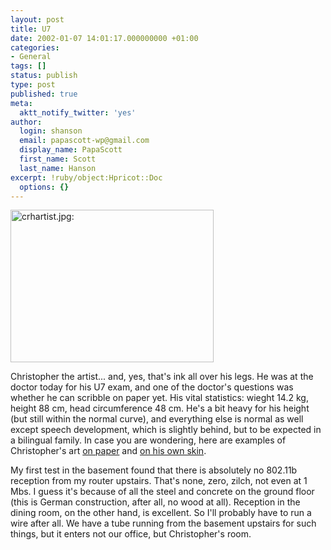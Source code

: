 ```yaml
---
layout: post
title: U7
date: 2002-01-07 14:01:17.000000000 +01:00
categories:
- General
tags: []
status: publish
type: post
published: true
meta:
  aktt_notify_twitter: 'yes'
author:
  login: shanson
  email: papascott-wp@gmail.com
  display_name: PapaScott
  first_name: Scott
  last_name: Hanson
excerpt: !ruby/object:Hpricot::Doc
  options: {}
---
```

<p><img src="https://www.papascott.de/wordpress/wp-content/uploads/2002/01/crhartist.jpg" height="244" width="325" border="0" alt="crhartist.jpg: " /></p>
<p>Christopher the artist... and, yes, that's ink all over his legs. He was at the doctor today for his U7 exam, and one of the doctor's questions was whether he can scribble on paper yet. His vital statistics: wieght 14.2 kg, height 88 cm, head circumference 48 cm. He's a bit heavy for his height (but still within the normal curve), and everything else is normal as well except speech development, which is slightly behind, but to be expected in a bilingual family. In case you are wondering, here are examples of Christopher's art  <a href="http://shanson.editthispage.com/pictures/viewer$829">on paper</a> and <a href="http://shanson.editthispage.com/pictures/viewer$827">on his own skin</a>. </p>
<p>My first test in the basement found that there is absolutely no 802.11b  reception from my router upstairs. That's none, zero, zilch, not even at 1 Mbs. I guess it's because of all the steel and concrete on the ground floor (this is German construction, after all, no wood at all). Reception in the dining room, on the other hand, is excellent. So I'll probably have to run a wire after all. We have a tube running from the basement upstairs for such things, but it enters not our office, but Christopher's room.</p>
